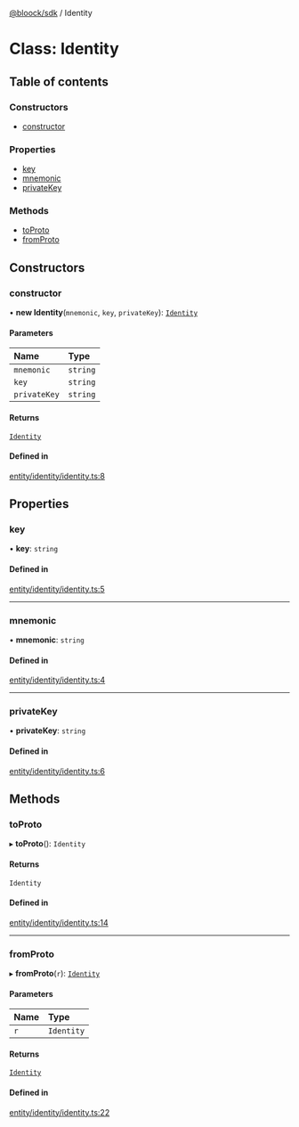 [@bloock/sdk](../index.md) / Identity

# Class: Identity

## Table of contents

### Constructors

- [constructor](Identity.md#constructor)

### Properties

- [key](Identity.md#key)
- [mnemonic](Identity.md#mnemonic)
- [privateKey](Identity.md#privatekey)

### Methods

- [toProto](Identity.md#toproto)
- [fromProto](Identity.md#fromproto)

## Constructors

### constructor

• **new Identity**(`mnemonic`, `key`, `privateKey`): [`Identity`](Identity.md)

#### Parameters

| Name | Type |
| :------ | :------ |
| `mnemonic` | `string` |
| `key` | `string` |
| `privateKey` | `string` |

#### Returns

[`Identity`](Identity.md)

#### Defined in

[entity/identity/identity.ts:8](https://github.com/bloock/bloock-sdk/blob/d82279b/languages/js/src/entity/identity/identity.ts#L8)

## Properties

### key

• **key**: `string`

#### Defined in

[entity/identity/identity.ts:5](https://github.com/bloock/bloock-sdk/blob/d82279b/languages/js/src/entity/identity/identity.ts#L5)

___

### mnemonic

• **mnemonic**: `string`

#### Defined in

[entity/identity/identity.ts:4](https://github.com/bloock/bloock-sdk/blob/d82279b/languages/js/src/entity/identity/identity.ts#L4)

___

### privateKey

• **privateKey**: `string`

#### Defined in

[entity/identity/identity.ts:6](https://github.com/bloock/bloock-sdk/blob/d82279b/languages/js/src/entity/identity/identity.ts#L6)

## Methods

### toProto

▸ **toProto**(): `Identity`

#### Returns

`Identity`

#### Defined in

[entity/identity/identity.ts:14](https://github.com/bloock/bloock-sdk/blob/d82279b/languages/js/src/entity/identity/identity.ts#L14)

___

### fromProto

▸ **fromProto**(`r`): [`Identity`](Identity.md)

#### Parameters

| Name | Type |
| :------ | :------ |
| `r` | `Identity` |

#### Returns

[`Identity`](Identity.md)

#### Defined in

[entity/identity/identity.ts:22](https://github.com/bloock/bloock-sdk/blob/d82279b/languages/js/src/entity/identity/identity.ts#L22)
